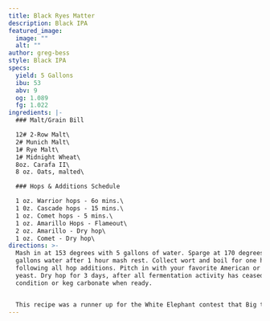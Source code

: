```yaml
---
title: Black Ryes Matter
description: Black IPA
featured_image:
  image: ""
  alt: ""
author: greg-bess
style: Black IPA
specs:
  yield: 5 Gallons
  ibu: 53
  abv: 9
  og: 1.089
  fg: 1.022
ingredients: |-
  ### Malt/Grain Bill

  12# 2-Row Malt\
  2# Munich Malt\
  1# Rye Malt\
  1# Midnight Wheat\
  8oz. Carafa II\
  8 oz. Oats, malted\

  ### Hops & Additions Schedule

  1 oz. Warrior hops - 6o mins.\
  1 0z. Cascade hops - 15 mins.\
  1 oz. Comet hops - 5 mins.\
  1 oz. Amarillo Hops - Flameout\
  2 oz. Amarillo - Dry hop\
  1 oz. Comet - Dry hop\
directions: >-
  Mash in at 153 degrees with 5 gallons of water. Sparge at 170 degrees with 2
  gallons water after 1 hour mash rest. Collect wort and boil for one hour
  following all hop additions. Pitch in with your favorite American or English
  yeast. Dry hop for 3 days, after all fermentation activity has ceased. Bottle
  condition or keg carbonate when ready. 


  This recipe was a runner up for the White Elephant contest that Big timber hosted a few years back.
---
```

